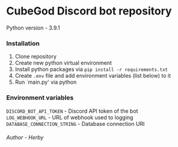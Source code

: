 # CubeGod Discord bot repository

Python version - 3.9.1

### Installation
1. Clone repository
2. Create new python virtual environment
3. Install python packages via `pip install -r requirements.txt`
4. Create `.env` file and add environment variables (list below) to it
5. Run `main.py' via python

### Environment variables
`DISCORD_BOT_API_TOKEN` - Discord API token of the bot \
`LOG_WEBHOOK_URL` - URL of webhook used to logging \
`DATABASE_CONNECTION_STRING` - Database connection URI

###### Author - Herby
